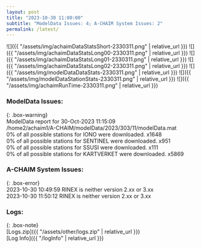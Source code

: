 ```yaml
---
layout: post
title: "2023-10-30 11:00:00"
subtitle: "ModelData Issues: 4; A-CHAIM System Issues: 2"
permalink: /latest/
---
```


![]({{ "/assets/img/achaimDataStatsShort-2330311.png" | relative_url }})
![]({{ "/assets/img/achaimDataStatsLong00-2330311.png" | relative_url }})
![]({{ "/assets/img/achaimDataStatsLong01-2330311.png" | relative_url }})
![]({{ "/assets/img/achaimDataStatsLong02-2330311.png" | relative_url }})
![]({{ "/assets/img/modelDataDataStats-2330311.png" | relative_url }})
![]({{ "/assets/img/modelDataStationStats-2330311.png" | relative_url }})
![]({{ "/assets/img/achaimRunTime-2330311.png" | relative_url }})


### ModelData Issues:  
  
{: .box-warning}  
 ModelData report for 30-Oct-2023 11:15:09   
 /home2/achaim1/A-CHAIM/modelData/2023/303/11/modelData.mat   
 0% of all possible stations for IONO were downloaded. x1648   
 0% of all possible stations for SENTINEL were downloaded. x951   
 0% of all possible stations for SSUSI were downloaded. x111   
 0% of all possible stations for KARTVERKET were downloaded. x5869   
  
### A-CHAIM System Issues:  
  
{: .box-error}  
2023-10-30 10:49:59 RINEX is neither version 2.xx or 3.xx  
2023-10-30 11:50:12 RINEX is neither version 2.xx or 3.xx  

### Logs:  
  
{: .box-note}  
[Logs.zip]({{ "/assets/other/logs.zip" | relative_url }})  
[Log Info]({{ "/logInfo" | relative_url }})  
